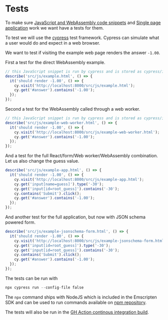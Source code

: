 # Tests

To make sure [JavaScript and WebAssembly code snippets](README.md#JavaScript) and [Single page application](README.md#single-page-application) work we want have a tests for them.

To test we will use the [cypress](https://www.cypress.io/) test framework.
Cypress can simulate what a user would do and expect in a web browser.

We want to test if visiting the example web page renders the answer `-1.00`.

First a test for the direct WebAssembly example.

```{.js file=cypress/integration/example_spec.js}
// this JavaScript snippet is run by cypress and is stored as cypress/integration/example_spec.js
describe('src/js/example.html', () => {
  it('should render -1.00', () => {
    cy.visit('http://localhost:8000/src/js/example.html');
    cy.get('#answer').contains('-1.00');
  });
});
```

Second a test for the WebAssembly called through a web worker.

```{.js file=cypress/integration/example-web-worker_spec.js}
// this JavaScript snippet is run by cypress and is stored as cypress/integration/example-web-worker_spec.js
describe('src/js/example-web-worker.html', () => {
  it('should render -1.00', () => {
    cy.visit('http://localhost:8000/src/js/example-web-worker.html');
    cy.get('#answer').contains('-1.00');
  });
});
```

And a test for the full React/form/Web worker/WebAssembly combination.
Let us also change the guess value.

```{.js file=cypress/integration/example-app_spec.js}
describe('src/js/example-app.html', () => {
  it('should render -1.00', () => {
    cy.visit('http://localhost:8000/src/js/example-app.html');
    cy.get('input[name=guess]').type('-30');
    cy.get('input[id=root_guess]').contains('-30');
    cy.contains('Submit').click();
    cy.get('#answer').contains('-1.00');
  });
});
```

And another test for the full application, but now with JSON schema powered form.

```{.js file=cypress/integration/example-jsonschema-form_spec.js}
describe('src/js/example-jsonschema-form.html', () => {
  it('should render -1.00', () => {
    cy.visit('http://localhost:8000/src/js/example-jsonschema-form.html');
    cy.get('input[id=root_guess]').type('-30');
    cy.get('input[id=root_guess]').contains('-30');
    cy.contains('Submit').click();
    cy.get('#answer').contains('-1.00');
  });
});
```

The tests can be run with

```{.awk #test-wasm}
npx cypress run --config-file false
```

The `npx` command ships with NodeJS which is included in the Emscripten SDK and can be used to run commands available on [npm repository](https://npmjs.com/).

The tests will also be run in the [GH Action continous integration build](.github/workflows/main.yml).
